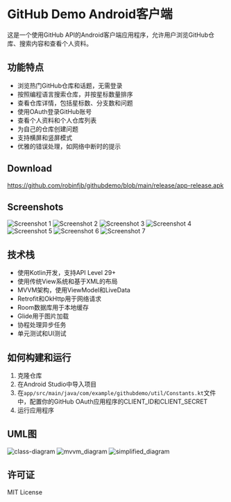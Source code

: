 # GitHub Demo Android客户端

这是一个使用GitHub API的Android客户端应用程序，允许用户浏览GitHub仓库、搜索内容和查看个人资料。

## 功能特点
- 浏览热门GitHub仓库和话题，无需登录
- 按照编程语言搜索仓库，并按星标数量排序
- 查看仓库详情，包括星标数、分支数和问题
- 使用OAuth登录GitHub账号
- 查看个人资料和个人仓库列表
- 为自己的仓库创建问题
- 支持横屏和竖屏模式
- 优雅的错误处理，如网络中断时的提示

## Download
https://github.com/robinfjb/githubdemo/blob/main/release/app-release.apk

## Screenshots
![Screenshot 1](screenshots/1.png) ![Screenshot 2](screenshots/2.png) ![Screenshot 3](screenshots/3.png) ![Screenshot 4](screenshots/4.png) ![Screenshot 5](screenshots/5.png) ![Screenshot 6](screenshots/6.png) ![Screenshot 7](screenshots/7.png)

## 技术栈
- 使用Kotlin开发，支持API Level 29+
- 使用传统View系统和基于XML的布局
- MVVM架构，使用ViewModel和LiveData
- Retrofit和OkHttp用于网络请求
- Room数据库用于本地缓存
- Glide用于图片加载
- 协程处理异步任务
- 单元测试和UI测试

## 如何构建和运行
1. 克隆仓库
2. 在Android Studio中导入项目
3. 在`app/src/main/java/com/example/githubdemo/util/Constants.kt`文件中，配置你的GitHub OAuth应用程序的CLIENT_ID和CLIENT_SECRET
4. 运行应用程序

## UML图
![class-diagram](resource/class_diagram.png) ![mvvm_diagram](resource/mvvm_diagram.png) ![simplified_diagram](resource/simplified_diagram.png)


## 许可证

MIT License 